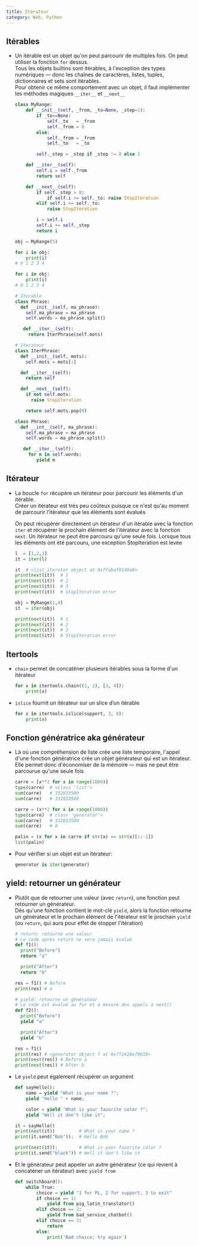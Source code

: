 ```yaml
---
title: Itérateur
category: Web, Python
---
```


## Itérables

* Un itérable est un objet qu'on peut parcourir de multiples fois. On peut utiliser la fonction `for` dessus.  
  Tous les objets builtins sont itérables, à l'exception des types numériques — donc les chaînes de caractères, listes, tuples, dictionnaires et sets sont itérables.  
  Pour obtenir ce même comportement avec un objet, il faut implémenter les méthodes magiques `__iter__` et `__next__`

  ``` python
  class MyRange:
      def __init__(self, _from, _to=None, _step=1):
          if _to==None:
              self._to   = _from
              self._from = 0 
          else:
              self._from = _from
              self._to   = _to

          self._step = _step if _step != 0 else 1

      def __iter__(self):
          self.i = self._from
          return self

      def __next__(self):
          if self._step > 0:
              if self.i >= self._to: raise StopIteration
          elif self.i <= self._to:
              raise StopIteration

          i = self.i
          self.i += self._step
          return i

  obj = MyRange(5)

  for i in obj:
      print(i)
  # 0 1 2 3 4

  for i in obj:
      print(i)
  # 0 1 2 3 4
  ```

  ``` python
  # Iterable
  class Phrase:
    def __init__(self, ma_phrase):
      self.ma_phrase = ma_phrase
      self.words = ma_phrase.split()

     def __iter__(self):
       return IterPhrase(self.mots)

  # Iterateur
  class IterPhrase:
    def __init__(self, mots):
      self.mots = mots[:]

    def __iter__(self):
      return self

    def __next__(self):
      if not self.mots:
        raise StopIteration

      return self.mots.pop(0)
  ```

  ``` python
  class Phrase:
    def __int__(self, ma_phrase):
      self.ma_phrase = ma_phrase
      self.words = ma_phrase.split()

     def __iter__(self):
       for m in self.words:
          yield m
  ```

## Itérateur

* La boucle `for` récupère un itérateur pour parcourir les éléments d'un itérable.  
  Créer un itérateur est très peu coûteux puisque ce n'est qu'au moment de parcourir l'itérateur que les éléments sont évalués

  On peut récupérer directement un itérateur d'un itérable avec la fonction `iter` et récupérer le prochain élément de l'itérateur avec la fonction `next`.
  Un itérateur ne peut être parcouru qu'une seule fois. Lorsque tous les éléments ont été parcouru, une exception StopIteration est levée

  ``` python
  l  = [1,2,3]
  it = iter(l)

  it  # <list_iterator object at 0x7fabaf0149a0>
  print(next(it))  # 1
  print(next(it))  # 2
  print(next(it))  # 3
  print(next(it))  # StopIteration error
  ```
  ``` python
  obj = MyRange(1,4)
  it  = iter(obj)

  print(next(it))  # 1
  print(next(it))  # 2
  print(next(it))  # 3
  print(next(it))  # StopIteration error
  ```

## Itertools

* `chain` permet de concaténer plusieurs itérables sous la forme d'un itérateur

  ``` python
  for x in itertools.chain((1, 2), [3, 4]):
      print(x)
  ```

* `islice` fournit un itérateur sur un slice d’un itérable

  ``` python
  for x in itertools.islice(support, 3, 8):
      print(x)
  ```

## Fonction génératrice aka générateur

* Là où une compréhension de liste crée une liste temporaire, l'appel d'une fonction génératrice crée un objet générateur qui est un itérateur. Elle permet donc d'économiser de la mémoire — mais ne peut être parcourue qu'une seule fois

  ``` python
  carre = [x**2 for x in range(1000)]
  type(carre)  # <class 'list'>
  sum(carre)   # 332833500
  sum(carre)   # 332833500

  carre = (x**2 for x in range(1000))
  type(carre)  # class 'generator'>
  sum(carre)   # 332833500
  sum(carre)   # 0
  ```
  ``` python
  palin = (x for x in carre if str(x) == str(x)[::-1])
  list(palin)
  ```

* Pour vérifier si un objet est un itérateur:
  ``` python
  generator is iter(generator)
  ```

## yield: retourner un générateur

* Plutôt que de retourner une valeur (avec `return`), une fonction peut retourner un générateur.  
  Dès qu'une fonction contient le mot-clé `yield`, alors la fonction retourne un générateur et le prochain élément de l'itérateur est le prochain `yield` (ou `return`, qui aura pour effet de stopper l'itération)

  ``` python
  # return: retourne une valeur
  # Le code après return ne sera jamais évalué
  def f1():
    print("Before")
    return "a"

    print("After")
    return "b"

  res = f1() # Before
  print(res) # a
  ```

  ``` python
  # yield: retourne un générateur
  # Le code est évalué au fur et à mesure des appels à next()
  def f2():
    print("Before")
    yield "a"

    print("After")
    yield "b"

  res = f1()
  print(res) # <generator object f at 0x7f2428e79b10>
  print(next(res)) # Before a
  print(next(res)) # After b
  ````

* Le `yield` peut également récupérer un argument

  ``` python
  def sayHello():
      name = yield "What is your name ?";
      yield "Hello " + name;

      color = yield "What is your favorite color ?";
      yield "Well it don't like it";

  it = sayHello()
  print(next(it))         # What is your name ?
  print(it.send("Bob"));  # Hello Bob

  print(next(it));        # What is your favorite color ?
  print(it.send("black")) # Well it don't like it
  ```

* Et le générateur peut appeler un autre générateur (ce qui revient à concaténer un itérateur) avec `yield from`

  ``` python
  def switchboard():
      while True:
          choice = yield "1 for PL, 2 for support, 3 to exit"
          if choice == 1:
              yield from pig_latin_translator()
          elif choice == 2:
              yield from bad_service_chatbot()
          elif choice == 3:
              return
          else:
              print('Bad choice; try again')
  ```
